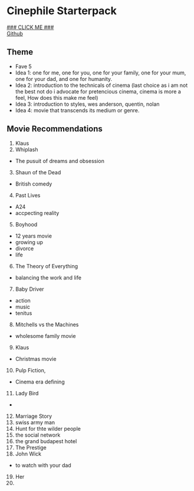 # Cinephile Starterpack
[### CLICK ME ###](https://bentjh01.github.io/cinephile_starterpack/)  
[Github](https://github.com/bentjh01/cinephile_starterpack.git)
## Theme
- Fave 5
- Idea 1: one for me, one for you, one for your family, one for your mum, one for your dad, and one for humanity. 
- Idea 2: introduction to the technicals of cinema (last choice as i am not the best not do i advocate for pretencious cinema, cinema is more a feel, How does this make me feel)
- Idea 3: introduction to styles, wes anderson, quentin, nolan
- Idea 4: movie that transcends its medium or genre. 

## Movie Recommendations
1. Klaus
2. Whiplash
- The pusuit of dreams and obsession
3. Shaun of the Dead
- British comedy
4. Past Lives
- A24
- accpecting reality
5. Boyhood
- 12 years movie 
- growing up
- divorce
- life
6. The Theory of Everything
- balancing the work and life
7. Baby Driver
- action
- music
- tenitus
8. Mitchells vs the Machines
- wholesome family movie
9. Klaus
- Christmas movie
10. Pulp Fiction, 
- Cinema era defining
11. Lady Bird
- 
12. Marriage Story
13. swiss army man
14. Hunt for thte wilder people
15. the social network
16. the grand budapest hotel
17. The Prestige
18. John Wick
- to watch with your dad
19. Her
20. 
